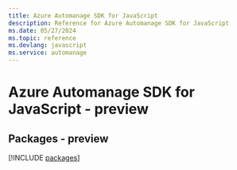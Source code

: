 ```yaml
---
title: Azure Automanage SDK for JavaScript
description: Reference for Azure Automanage SDK for JavaScript
ms.date: 05/27/2024
ms.topic: reference
ms.devlang: javascript
ms.service: automanage
---
```

# Azure Automanage SDK for JavaScript - preview
## Packages - preview
[!INCLUDE [packages](automanage-index.md)]